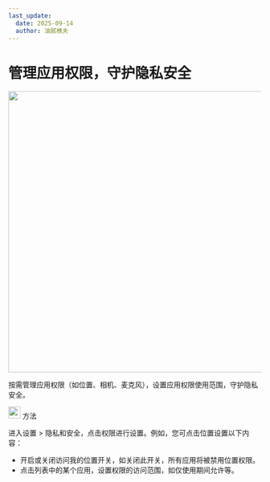 ```yaml
---
last_update:
  date: 2025-09-14
  author: 油腻樵夫
---
```


# 管理应用权限，守护隐私安全

<img src="https://tips-p01-drcn.dbankcdn.cn/MODEL/DOC/C00B031/resource/card/202508111clkwd/zh-cn/image/figure/20005759_f001_PermissionManager.png" width="560" height=""/>


按需管理应用权限（如位置、相机、麦克风），设置应用权限使用范围，守护隐私安全。

<img src="https://tips-p01-drcn.dbankcdn.cn/MODEL/EMUI/C00B030/resource/card/202503041becsx/zh-cn/image/common/buttons/fig_method.png" width="24" height="24"/> 方法

进入设置 > 隐私和安全，点击权限进行设置。例如，您可点击位置设置以下内容：

+   开启或关闭访问我的位置开关，如关闭此开关，所有应用将被禁用位置权限。
+   点击列表中的某个应用，设置权限的访问范围，如仅使用期间允许等。
